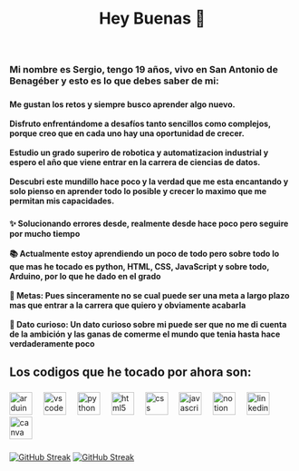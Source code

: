 <h1 align="center">Hey  Buenas 👋</h1>

###

<br clear="both">

<h3 align="left">Mi nombre es Sergio, tengo 19 años, vivo en San Antonio de Benagéber y esto es lo que debes saber de mi:</h3>

###

<h4 align="left">Me gustan los retos y siempre busco aprender algo nuevo.<br><br>Disfruto enfrentándome a desafíos tanto sencillos como complejos, porque creo que en cada uno hay una oportunidad de crecer.<br><br>Estudio un grado superiro de robotica y automatizacion industrial y espero el año que viene entrar en la carrera de ciencias de datos.<br><br>Descubri este mundillo hace poco y la verdad que me esta encantando y solo pienso en aprender todo lo posible y crecer lo maximo que me permitan mis capacidades.</h4>

###

<h4 align="left">✨ Solucionando errores desde, realmente desde hace poco pero seguire por mucho tiempo<br><br>📚 Actualmente estoy aprendiendo un poco de todo pero sobre todo lo que mas he tocado es python, HTML, CSS, JavaScript y sobre todo, Arduino, por lo que he dado en el grado<br><br>🎯 Metas: Pues sinceramente no se cual puede ser una meta a largo plazo mas que entrar a la carrera que quiero y obviamente acabarla<br><br>🎲 Dato curioso: Un dato curioso sobre mi puede ser que no me di cuenta de la ambición y las ganas de comerme el mundo que tenia hasta hace verdaderamente poco</h4>

###

<h2 align="left">Los codigos que he tocado por ahora son:</h2>

###

<div align="left">
  <img src="https://cdn.jsdelivr.net/gh/devicons/devicon/icons/arduino/arduino-original-wordmark.svg" height="40" alt="arduino logo"  />
  <img width="12" />
  <img src="https://cdn.jsdelivr.net/gh/devicons/devicon/icons/vscode/vscode-original-wordmark.svg" height="40" alt="vscode logo"  />
  <img width="12" />
  <img src="https://cdn.jsdelivr.net/gh/devicons/devicon/icons/python/python-original-wordmark.svg" height="40" alt="python logo"  />
  <img width="12" />
  <img src="https://cdn.jsdelivr.net/gh/devicons/devicon/icons/html5/html5-plain-wordmark.svg" height="40" alt="html5 logo"  />
  <img width="12" />
  <img src="https://cdn.jsdelivr.net/gh/devicons/devicon/icons/css3/css3-plain-wordmark.svg" height="40" alt="css logo"  />
  <img width="12" />
  <img src="https://cdn.jsdelivr.net/gh/devicons/devicon/icons/javascript/javascript-plain.svg" height="40" alt="javascript logo"  />
  <img width="12" />
  <img src="https://cdn.jsdelivr.net/gh/devicons/devicon/icons/notion/notion-original.svg" height="40" alt="notion logo"  />
  <img width="12" />
  <img src="https://cdn.jsdelivr.net/gh/devicons/devicon/icons/linkedin/linkedin-original-wordmark.svg" height="40" alt="linkedin logo"  />
  <img width="12" />
  <img src="https://cdn.jsdelivr.net/gh/devicons/devicon/icons/canva/canva-original.svg" height="40" alt="canva logo"  />
</div>

###
[![GitHub Streak](https://github-readme-streak-stats.herokuapp.com?user=SCGaaaaaa)](https://git.io/streak-stats)
[![GitHub Streak](https://streak-stats.demolab.com/?user=DenverCoder1)](https://git.io/streak-stats)
